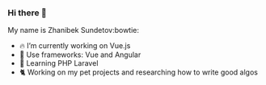 ### Hi there 👋
My name is Zhanibek Sundetov:bowtie:

- :fire:   I’m currently working on Vue.js
- :hammer: Use frameworks: Vue and Angular
- :mag_right:  Learning PHP Laravel
- :cat2:  Working on my pet projects and researching how to write good algos
